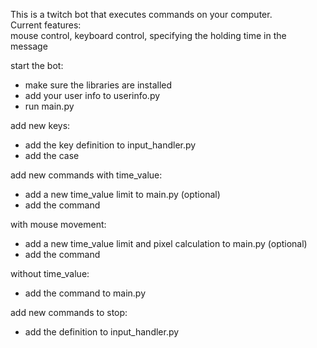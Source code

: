 This is a twitch bot that executes commands on your computer.\
Current features:\
mouse control, keyboard control, specifying the holding time in the message
  
start the bot:
- make sure the libraries are installed
- add your user info to userinfo.py
- run main.py
  
add new keys:
- add the key definition to input_handler.py
- add the case
  
add new commands with time_value:
- add a new time_value limit to main.py (optional)
- add the command
  
with mouse movement:
- add a new time_value limit and pixel calculation to main.py (optional)
- add the command
  
without time_value:
- add the command to main.py
  
add new commands to stop:
- add the definition to input_handler.py
